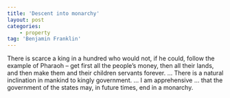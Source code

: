 ```yaml
---
title: 'Descent into monarchy'
layout: post
categories:
    - property
tag: 'Benjamin Franklin'
---
```


There is scarce a king in a hundred who would not, if he could, follow the example of Pharaoh – get first all the people’s money, then all their lands, and then make them and their children servants forever. … There is a natural inclination in mankind to kingly government. … I am apprehensive … that the government of the states may, in future times, end in a monarchy.